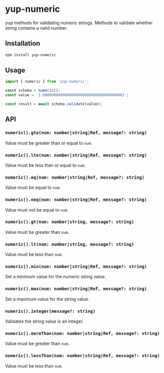 # yup-numeric

yup methods for validating numeric strings. Methods to validate whether string contains a valid number.

## Installation
```bash
npm install yup-numeric
```

## Usage
```ts
import { numeric } from 'yup-numeric';

const schema = numeric();
const value = '1.0000000000000000000000000000000000001';

const result = await schema.validate(value);
```

## API

### `numeric().gte(num: number|string|Ref, message?: string)`
Value must be greater than or equal to `num`.

### `numeric().lte(num: number|string|Ref, message?: string)`
Value must be less than or equal to `num`.

### `numeric().eq(num: number|string|Ref, message?: string)`
Value must be equal to `num`.

### `numeric().neq(num: number|string|Ref, message?: string)`
Value must not be equal to `num`.

### `numeric().gt(num: number|string, message?: string)`
Value must be greater than `num`.

### `numeric().lt(num: number|string, message?: string)`
Value must be less than `num`.

### `numeric().min(num: number|string|Ref, message?: string)`
Set a minimum value for the numeric string value.

### `numeric().max(num: number|string|Ref, message?: string)`
Set a maximum value for the string value.

### `numeric().integer(message?: string)`
Validates the string value is an integer.

### `numeric().moreThan(num: number|string|Ref, message?: string)`
Value must be greater than `num`.

### `numeric().lessThan(num: number|string|Ref, message?: string)`
Value must be less than `num`.
